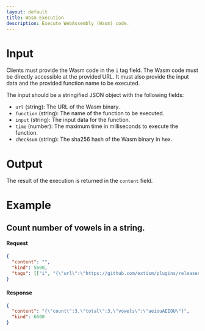 ```yaml
---
layout: default
title: Wasm Execution
description: Execute WebAssembly (Wasm) code.
---
```


# Input

Clients must provide the Wasm code in the `i` tag field. The Wasm code must be directly accessible at the provided URL.
It must also provide the input data and the provided function name to be executed.

The input should be a stringified JSON object with the following fields:

- `url` (string): The URL of the Wasm binary.
- `function` (string): The name of the function to be executed.
- `input` (string): The input data for the function.
- `time` (number): The maximum time in milliseconds to execute the function.
- `checksum` (string): The sha256 hash of the Wasm binary in hex.

# Output

The result of the execution is returned in the `content` field.

# Example

## Count number of vowels in a string.

#### Request

```json
{
  "content": "",
  "kind": 5600,
  "tags": [["i", "{\"url\":\"https://github.com/extism/plugins/releases/download/v0.5.0/count_vowels.wasm\",\"function\":\"count_vowels\",\"input\":\"Hello World\",\"time\": 1000, \"checksum\": \"93898457953d30d016f712ccf4336ce7e9971db5f7f3aff1edd252764f75d5d7\"}", "text"]]
}
```

#### Response

```json
{
  "content": "{\"count\":3,\"total\":3,\"vowels\":\"aeiouAEIOU\"}",
  "kind": 6600
}
```

